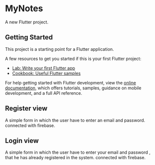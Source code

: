 # MyNotes

A new Flutter project.

## Getting Started

This project is a starting point for a Flutter application.

A few resources to get you started if this is your first Flutter project:

- [Lab: Write your first Flutter app](https://docs.flutter.dev/get-started/codelab)
- [Cookbook: Useful Flutter samples](https://docs.flutter.dev/cookbook)

For help getting started with Flutter development, view the
[online documentation](https://docs.flutter.dev/), which offers tutorials,
samples, guidance on mobile development, and a full API reference.
## Register view
A simple form in which the user have to enter an email and password.
connected with firebase.
## Login view 
A simple form in which the user have to enter your email and password , that he has already registered in the system. 
connected with firebase.